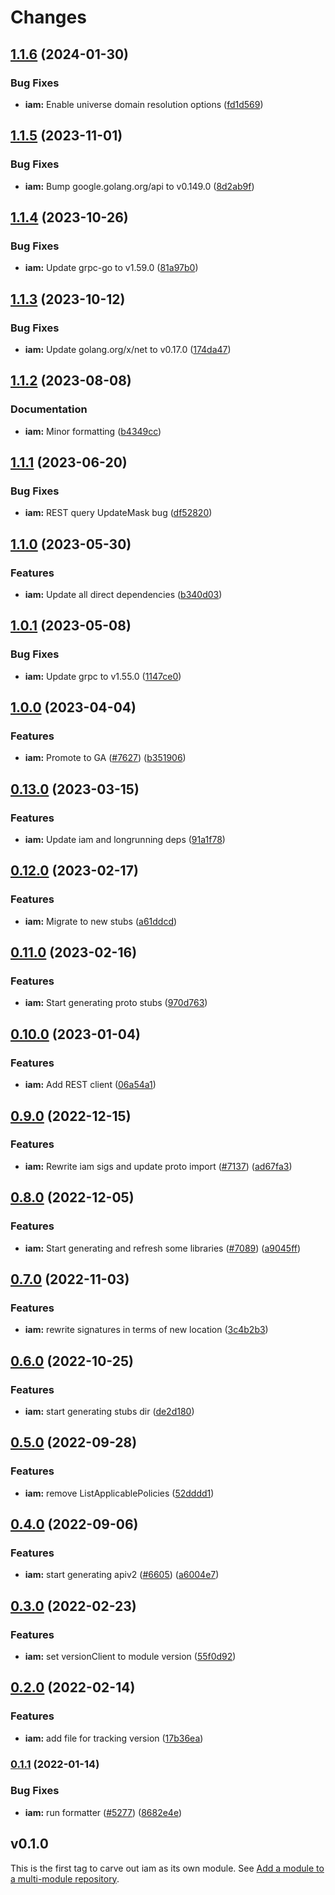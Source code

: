 # Changes


## [1.1.6](https://github.com/googleapis/google-cloud-go/compare/iam/v1.1.5...iam/v1.1.6) (2024-01-30)


### Bug Fixes

* **iam:** Enable universe domain resolution options ([fd1d569](https://github.com/googleapis/google-cloud-go/commit/fd1d56930fa8a747be35a224611f4797b8aeb698))

## [1.1.5](https://github.com/googleapis/google-cloud-go/compare/iam/v1.1.4...iam/v1.1.5) (2023-11-01)


### Bug Fixes

* **iam:** Bump google.golang.org/api to v0.149.0 ([8d2ab9f](https://github.com/googleapis/google-cloud-go/commit/8d2ab9f320a86c1c0fab90513fc05861561d0880))

## [1.1.4](https://github.com/googleapis/google-cloud-go/compare/iam/v1.1.3...iam/v1.1.4) (2023-10-26)


### Bug Fixes

* **iam:** Update grpc-go to v1.59.0 ([81a97b0](https://github.com/googleapis/google-cloud-go/commit/81a97b06cb28b25432e4ece595c55a9857e960b7))

## [1.1.3](https://github.com/googleapis/google-cloud-go/compare/iam/v1.1.2...iam/v1.1.3) (2023-10-12)


### Bug Fixes

* **iam:** Update golang.org/x/net to v0.17.0 ([174da47](https://github.com/googleapis/google-cloud-go/commit/174da47254fefb12921bbfc65b7829a453af6f5d))

## [1.1.2](https://github.com/googleapis/google-cloud-go/compare/iam/v1.1.1...iam/v1.1.2) (2023-08-08)


### Documentation

* **iam:** Minor formatting ([b4349cc](https://github.com/googleapis/google-cloud-go/commit/b4349cc507870ff8629bbc07de578b63bb889626))

## [1.1.1](https://github.com/googleapis/google-cloud-go/compare/iam/v1.1.0...iam/v1.1.1) (2023-06-20)


### Bug Fixes

* **iam:** REST query UpdateMask bug ([df52820](https://github.com/googleapis/google-cloud-go/commit/df52820b0e7721954809a8aa8700b93c5662dc9b))

## [1.1.0](https://github.com/googleapis/google-cloud-go/compare/iam/v1.0.1...iam/v1.1.0) (2023-05-30)


### Features

* **iam:** Update all direct dependencies ([b340d03](https://github.com/googleapis/google-cloud-go/commit/b340d030f2b52a4ce48846ce63984b28583abde6))

## [1.0.1](https://github.com/googleapis/google-cloud-go/compare/iam/v1.0.0...iam/v1.0.1) (2023-05-08)


### Bug Fixes

* **iam:** Update grpc to v1.55.0 ([1147ce0](https://github.com/googleapis/google-cloud-go/commit/1147ce02a990276ca4f8ab7a1ab65c14da4450ef))

## [1.0.0](https://github.com/googleapis/google-cloud-go/compare/iam/v0.13.0...iam/v1.0.0) (2023-04-04)


### Features

* **iam:** Promote to GA ([#7627](https://github.com/googleapis/google-cloud-go/issues/7627)) ([b351906](https://github.com/googleapis/google-cloud-go/commit/b351906a10e17a02d7f7e2551bc1585fd9dc3742))

## [0.13.0](https://github.com/googleapis/google-cloud-go/compare/iam/v0.12.0...iam/v0.13.0) (2023-03-15)


### Features

* **iam:** Update iam and longrunning deps ([91a1f78](https://github.com/googleapis/google-cloud-go/commit/91a1f784a109da70f63b96414bba8a9b4254cddd))

## [0.12.0](https://github.com/googleapis/google-cloud-go/compare/iam/v0.11.0...iam/v0.12.0) (2023-02-17)


### Features

* **iam:** Migrate to new stubs ([a61ddcd](https://github.com/googleapis/google-cloud-go/commit/a61ddcd3041c7af4a15109dc4431f9b327c497fb))

## [0.11.0](https://github.com/googleapis/google-cloud-go/compare/iam/v0.10.0...iam/v0.11.0) (2023-02-16)


### Features

* **iam:** Start generating proto stubs ([970d763](https://github.com/googleapis/google-cloud-go/commit/970d763531b54b2bc75d7ff26a20b6e05150cab8))

## [0.10.0](https://github.com/googleapis/google-cloud-go/compare/iam/v0.9.0...iam/v0.10.0) (2023-01-04)


### Features

* **iam:** Add REST client ([06a54a1](https://github.com/googleapis/google-cloud-go/commit/06a54a16a5866cce966547c51e203b9e09a25bc0))

## [0.9.0](https://github.com/googleapis/google-cloud-go/compare/iam/v0.8.0...iam/v0.9.0) (2022-12-15)


### Features

* **iam:** Rewrite iam sigs and update proto import ([#7137](https://github.com/googleapis/google-cloud-go/issues/7137)) ([ad67fa3](https://github.com/googleapis/google-cloud-go/commit/ad67fa36c263c161226f7fecbab5221592374dca))

## [0.8.0](https://github.com/googleapis/google-cloud-go/compare/iam/v0.7.0...iam/v0.8.0) (2022-12-05)


### Features

* **iam:** Start generating and refresh some libraries ([#7089](https://github.com/googleapis/google-cloud-go/issues/7089)) ([a9045ff](https://github.com/googleapis/google-cloud-go/commit/a9045ff191a711089c37f1d94a63522d9939ce38))

## [0.7.0](https://github.com/googleapis/google-cloud-go/compare/iam/v0.6.0...iam/v0.7.0) (2022-11-03)


### Features

* **iam:** rewrite signatures in terms of new location ([3c4b2b3](https://github.com/googleapis/google-cloud-go/commit/3c4b2b34565795537aac1661e6af2442437e34ad))

## [0.6.0](https://github.com/googleapis/google-cloud-go/compare/iam/v0.5.0...iam/v0.6.0) (2022-10-25)


### Features

* **iam:** start generating stubs dir ([de2d180](https://github.com/googleapis/google-cloud-go/commit/de2d18066dc613b72f6f8db93ca60146dabcfdcc))

## [0.5.0](https://github.com/googleapis/google-cloud-go/compare/iam/v0.4.0...iam/v0.5.0) (2022-09-28)


### Features

* **iam:** remove ListApplicablePolicies ([52dddd1](https://github.com/googleapis/google-cloud-go/commit/52dddd1ed89fbe77e1859311c3b993a77a82bfc7))

## [0.4.0](https://github.com/googleapis/google-cloud-go/compare/iam/v0.3.0...iam/v0.4.0) (2022-09-06)


### Features

* **iam:** start generating apiv2 ([#6605](https://github.com/googleapis/google-cloud-go/issues/6605)) ([a6004e7](https://github.com/googleapis/google-cloud-go/commit/a6004e762f782869cd85688937475744f7b17e50))

## [0.3.0](https://github.com/googleapis/google-cloud-go/compare/iam/v0.2.0...iam/v0.3.0) (2022-02-23)


### Features

* **iam:** set versionClient to module version ([55f0d92](https://github.com/googleapis/google-cloud-go/commit/55f0d92bf112f14b024b4ab0076c9875a17423c9))

## [0.2.0](https://github.com/googleapis/google-cloud-go/compare/iam/v0.1.1...iam/v0.2.0) (2022-02-14)


### Features

* **iam:** add file for tracking version ([17b36ea](https://github.com/googleapis/google-cloud-go/commit/17b36ead42a96b1a01105122074e65164357519e))

### [0.1.1](https://www.github.com/googleapis/google-cloud-go/compare/iam/v0.1.0...iam/v0.1.1) (2022-01-14)


### Bug Fixes

* **iam:** run formatter ([#5277](https://www.github.com/googleapis/google-cloud-go/issues/5277)) ([8682e4e](https://www.github.com/googleapis/google-cloud-go/commit/8682e4ed57a4428a659fbc225f56c91767e2a4a9))

## v0.1.0

This is the first tag to carve out iam as its own module. See
[Add a module to a multi-module repository](https://github.com/golang/go/wiki/Modules#is-it-possible-to-add-a-module-to-a-multi-module-repository).
